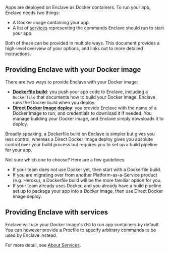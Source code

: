 Apps are deployed on Enclave as Docker containers. To run your app, Enclave
needs two things:

- A Docker image containing your app.
- A list of [services][about-services] representing the commands Enclave should
  run to start your app.

Both of these can be provided in multiple ways. This document provides a
high-level overview of your options, and links out to more detailed
instructions.


## Providing Enclave with your Docker image

There are two ways to provide Enclave with your Docker image:

- [**Dockerfile build**][dockerfile-build-deploy]: you push your app code to
  Enclave, including a `Dockerfile` that documents how to build your Docker
  image.  Enclave runs the Docker build when you deploy.
- [**Direct Docker Image deploy**][direct-docker-image-deploy]: you provide
  Enclave with the name of a Docker image to run, and credentials to download
  it if needed. You manage building your Docker image, and Enclave simply
  downloads it to deploy.

Broadly speaking, a Dockerfile build on Enclave is simpler but gives you less
control, whereas a Direct Docker Image deploy gives you absolute control over
your build process but requires you to set up a build pipeline for your app.

Not sure which one to choose? Here are a few guidelines:

- If your team does not use Docker yet, then start with a Dockerfile build.
- If you are migrating over from another Platform-as-a-Service product (e.g.
  Heroku), a Dockerfile build will be the more familiar option for you.
- If your team already uses Docker, and you already have a build pipeline set
  up to package your app into a Docker image, then use Direct Docker image
  deploy.


## Providing Enclave with services

Enclave will use your Docker Image's `CMD` to run app containers by default.
You can however provide a Procfile to specify arbitrary commands to be used by
Enclave instead.

For more detail, see [About Services][about-services].

  [dockerfile-build-deploy]: /support/topics/enclave/dockerfile-build-deploy/
  [direct-docker-image-deploy]: /support/topics/enclave/direct-docker-image-deploy/
  [about-services]: /support/topics/enclave/about-services/
